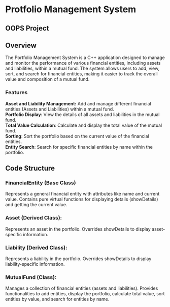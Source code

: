 # Protfolio Management System
<h2>OOPS Project</h2>
<h2>Overview</h2>
The Portfolio Management System is a C++ application designed to manage and monitor the performance of various financial entities, including assets and liabilities, within a mutual fund. The system allows users to add, view, sort, and search for financial entities, making it easier to track the overall value and composition of a mutual fund.

<h3>Features</h3>
<strong>Asset and Liability Management:</strong> Add and manage different financial entities (Assets and Liabilities) within a mutual fund.<br>
<strong>Portfolio Display</strong>: View the details of all assets and liabilities in the mutual fund.<br>
<strong>Total Value Calculation</strong>: Calculate and display the total value of the mutual fund.<br>
<strong>Sorting</strong>: Sort the portfolio based on the current value of the financial entities.<br>
<strong>Entity Search</strong>: Search for specific financial entities by name within the portfolio.<br>

<h2>Code Structure</h2>
<h3>FinancialEntity (Base Class)</h3>

Represents a general financial entity with attributes like name and current value.
Contains pure virtual functions for displaying details (showDetails) and getting the current value.
<h3>Asset (Derived Class):</h3>

Represents an asset in the portfolio.
Overrides showDetails to display asset-specific information.
<h3>Liability (Derived Class):</h3>

Represents a liability in the portfolio.
Overrides showDetails to display liability-specific information.
<h3>MutualFund (Class):</h3>

Manages a collection of financial entities (assets and liabilities).
Provides functionalities to add entities, display the portfolio, calculate total value, sort entities by value, and search for entities by name.
